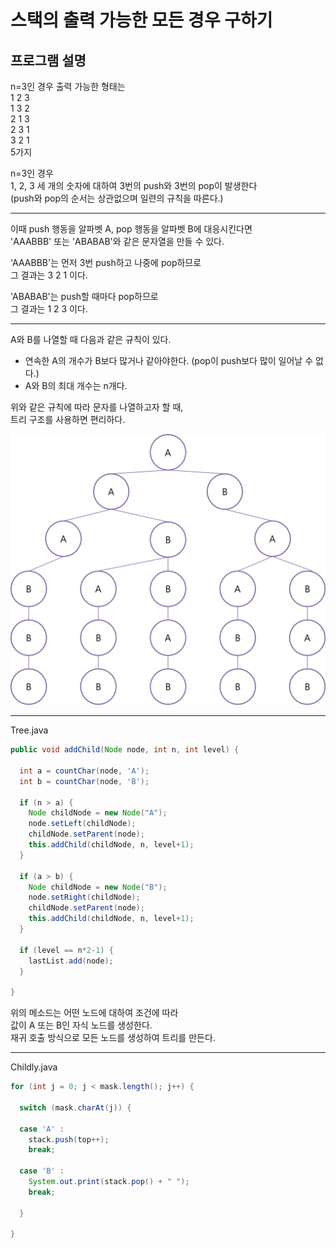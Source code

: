 # 스택의 출력 가능한 모든 경우 구하기

## 프로그램 설명  
n=3인 경우 출력 가능한 형태는  
1 2 3   
1 3 2   
2 1 3   
2 3 1   
3 2 1   
5가지   

n=3인 경우   
1, 2, 3 세 개의 숫자에 대하여 3번의 push와 3번의 pop이 발생한다   
(push와 pop의 순서는 상관없으며 일련의 규칙을 따른다.)   
******

이때 push 행동을 알파벳 A, pop 행동을 알파벳 B에 대응시킨다면   
'AAABBB' 또는 'ABABAB'와 같은 문자열을 만들 수 있다.   

'AAABBB'는 먼저 3번 push하고 나중에 pop하므로   
그 결과는 3 2 1 이다.   

'ABABAB'는 push할 때마다 pop하므로   
그 결과는 1 2 3 이다.   
*****

A와 B를 나열할 때 다음과 같은 규칙이 있다.   
* 연속한 A의 개수가 B보다 많거나 같아야한다. (pop이 push보다 많이 일어날 수 없다.)   
* A와 B의 최대 개수는 n개다.   

위와 같은 규칙에 따라 문자를 나열하고자 할 때,   
트리 구조를 사용하면 편리하다.   

![tree](./tree.png)   
*****
Tree.java
```java
public void addChild(Node node, int n, int level) {

  int a = countChar(node, 'A');
  int b = countChar(node, 'B');

  if (n > a) {
    Node childNode = new Node("A");
    node.setLeft(childNode);
    childNode.setParent(node);
    this.addChild(childNode, n, level+1);
  }

  if (a > b) {
    Node childNode = new Node("B");
    node.setRight(childNode);
    childNode.setParent(node);
    this.addChild(childNode, n, level+1);
  }

  if (level == n*2-1) {
    lastList.add(node);
  }

}
```
위의 메소드는 어떤 노드에 대하여 조건에 따라   
값이 A 또는 B인 자식 노드를 생성한다.   
재귀 호출 방식으로 모든 노드를 생성하여 트리를 만든다.   
*****
Childly.java
```java
for (int j = 0; j < mask.length(); j++) {

  switch (mask.charAt(j)) {

  case 'A' :
    stack.push(top++);
    break;

  case 'B' :
    System.out.print(stack.pop() + " ");
    break;

  }

}
```
